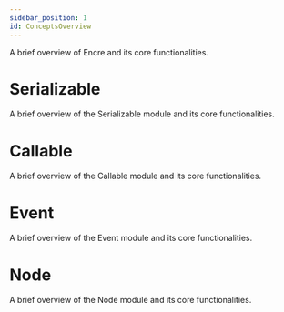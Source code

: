 ```yaml
---
sidebar_position: 1
id: ConceptsOverview
---
```


A brief overview of Encre and its core functionalities.


# Serializable
A brief overview of the Serializable module and its core functionalities.

# Callable
A brief overview of the Callable module and its core functionalities.

# Event
A brief overview of the Event module and its core functionalities.

# Node
A brief overview of the Node module and its core functionalities.



